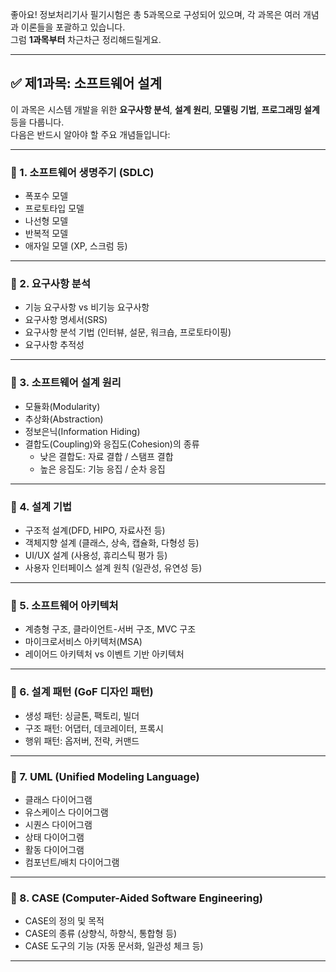 좋아요! 정보처리기사 필기시험은 총 5과목으로 구성되어 있으며, 각 과목은 여러 개념과 이론들을 포괄하고 있습니다.  
그럼 **1과목부터** 차근차근 정리해드릴게요.

---

## ✅ 제1과목: **소프트웨어 설계**

이 과목은 시스템 개발을 위한 **요구사항 분석**, **설계 원리**, **모델링 기법**, **프로그래밍 설계** 등을 다룹니다.  
다음은 반드시 알아야 할 주요 개념들입니다:

---

### 🔹 1. 소프트웨어 생명주기 (SDLC)
- 폭포수 모델
- 프로토타입 모델
- 나선형 모델
- 반복적 모델
- 애자일 모델 (XP, 스크럼 등)

---

### 🔹 2. 요구사항 분석
- 기능 요구사항 vs 비기능 요구사항
- 요구사항 명세서(SRS)
- 요구사항 분석 기법 (인터뷰, 설문, 워크숍, 프로토타이핑)
- 요구사항 추적성

---

### 🔹 3. 소프트웨어 설계 원리
- 모듈화(Modularity)
- 추상화(Abstraction)
- 정보은닉(Information Hiding)
- 결합도(Coupling)와 응집도(Cohesion)의 종류
  - 낮은 결합도: 자료 결합 / 스탬프 결합
  - 높은 응집도: 기능 응집 / 순차 응집

---

### 🔹 4. 설계 기법
- 구조적 설계(DFD, HIPO, 자료사전 등)
- 객체지향 설계 (클래스, 상속, 캡슐화, 다형성 등)
- UI/UX 설계 (사용성, 휴리스틱 평가 등)
- 사용자 인터페이스 설계 원칙 (일관성, 유연성 등)

---

### 🔹 5. 소프트웨어 아키텍처
- 계층형 구조, 클라이언트-서버 구조, MVC 구조
- 마이크로서비스 아키텍처(MSA)
- 레이어드 아키텍처 vs 이벤트 기반 아키텍처

---

### 🔹 6. 설계 패턴 (GoF 디자인 패턴)
- 생성 패턴: 싱글톤, 팩토리, 빌더
- 구조 패턴: 어댑터, 데코레이터, 프록시
- 행위 패턴: 옵저버, 전략, 커맨드

---

### 🔹 7. UML (Unified Modeling Language)
- 클래스 다이어그램
- 유스케이스 다이어그램
- 시퀀스 다이어그램
- 상태 다이어그램
- 활동 다이어그램
- 컴포넌트/배치 다이어그램

---

### 🔹 8. CASE (Computer-Aided Software Engineering)
- CASE의 정의 및 목적
- CASE의 종류 (상향식, 하향식, 통합형 등)
- CASE 도구의 기능 (자동 문서화, 일관성 체크 등)

---

